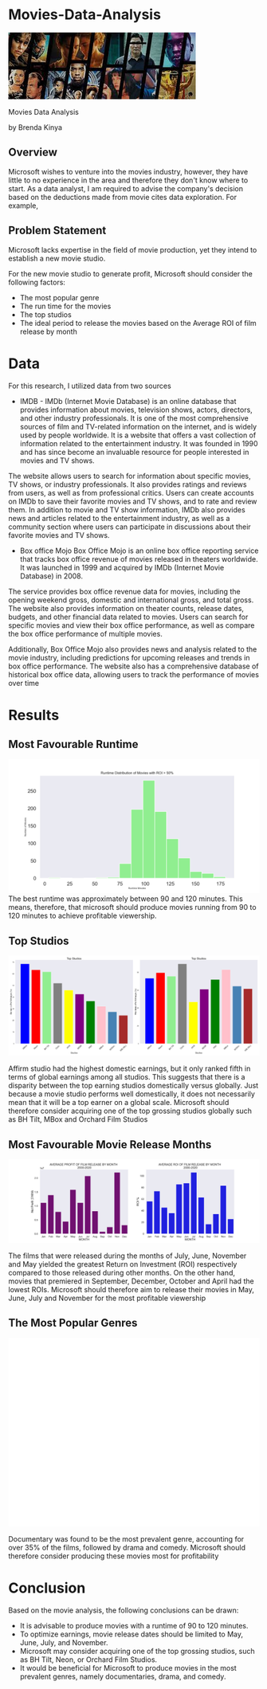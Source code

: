 # Movies-Data-Analysis
![movies](https://github.com/Kinya01/Movies-Data-Analysis/blob/main/download.png?raw=true)
 
 Movies Data Analysis
 
 
 by
 Brenda Kinya
## Overview
  Microsoft wishes to venture into the movies industry, however, they have little to no experience
  in the area and therefore they don't know where to start. As a data analyst, I am required to advise the company's decision based on the deductions made from movie cites data exploration. For example, 
## Problem Statement
Microsoft lacks expertise in the field of movie production, yet they intend to establish a new movie studio.

For the new movie studio to generate profit, Microsoft should consider the following factors:
- The most popular genre
- The run time for the movies
- The top studios
- The ideal period to release the movies based on the Average ROI of film release by month

# Data
For this research, I utilized data from two sources
- IMDB - IMDb (Internet Movie Database) is an online database that provides information about movies, television shows, actors, directors, and other industry professionals. It is one of the most comprehensive sources of film and TV-related information on the internet, and is widely used by people worldwide. It is a website that offers a vast collection of information related to the entertainment industry. It was founded in 1990 and has since become an invaluable resource for people interested in movies and TV shows.

The website allows users to search for information about specific movies, TV shows, or industry professionals. It also provides ratings and reviews from users, as well as from professional critics. Users can create accounts on IMDb to save their favorite movies and TV shows, and to rate and review them. In addition to movie and TV show information, IMDb also provides news and articles related to the entertainment industry, as well as a community section where users can participate in discussions about their favorite movies and TV shows.
- Box office Mojo
Box Office Mojo is an online box office reporting service that tracks box office revenue of movies released in theaters worldwide. It was launched in 1999 and acquired by IMDb (Internet Movie Database) in 2008.

The service provides box office revenue data for movies, including the opening weekend gross, domestic and international gross, and total gross. The website also provides information on theater counts, release dates, budgets, and other financial data related to movies. Users can search for specific movies and view their box office performance, as well as compare the box office performance of multiple movies.

Additionally, Box Office Mojo also provides news and analysis related to the movie industry, including predictions for upcoming releases and trends in box office performance. The website also has a comprehensive database of historical box office data, allowing users to track the performance of movies over time

# Results

## Most Favourable Runtime
![image-2.png](https://github.com/Kinya01/Movies-Data-Analysis/blob/main/images/Runtime%20Distribution%20of%20Movies%20with%20ROI.png)
The best runtime was approximately between 90 and 120 minutes. This means, therefore, that microsoft should produce movies running from 90 to 120 minutes to achieve profitable viewership.


## Top Studios
![image.png](https://github.com/Kinya01/Movies-Data-Analysis/blob/main/images/Top%2010%20Grossing%20Studios.png)

Affirm studio had the highest domestic earnings, but it only ranked fifth in terms of global earnings among all studios. This suggests that there is a disparity between the top earning studios domestically versus globally. Just because a movie studio performs well domestically, it does not necessarily mean that it will be a top earner on a global scale. Microsoft should therefore consider acquiring one of the top grossing studios globally such as BH Tilt, MBox and Orchard Film Studios

## Most Favourable Movie Release Months

![image.png](https://github.com/Kinya01/Movies-Data-Analysis/blob/main/images/Average%20ROI%20of%20film%20release%20by%20month.png)

The films that were released during the months of July, June, November and May yielded the greatest Return on Investment (ROI) respectively compared to those released during other months. On the other hand, movies that premiered in September, December, October and April had the lowest ROIs. Microsoft should therefore aim to release their movies in May, June, July and November for the most profitable viewership


## The Most Popular Genres

![image.png](https://github.com/Kinya01/Movies-Data-Analysis/blob/main/images/Distribution%20of%20Film%20Genres.png)

Documentary was found to be the most prevalent genre, accounting for over 35% of the films, followed by drama and comedy.
Microsoft should therefore consider producing these movies most for profitability


# Conclusion

Based on the movie analysis, the following conclusions can be drawn:
- It is advisable to produce movies with a runtime of 90 to 120 minutes.
- To optimize earnings, movie release dates should be limited to May, June, July, and November.
- Microsoft may consider acquiring one of the top grossing studios, such as BH Tilt, Neon, or Orchard Film Studios.
- It would be beneficial for Microsoft to produce movies in the most prevalent genres, namely documentaries, drama, and comedy.


